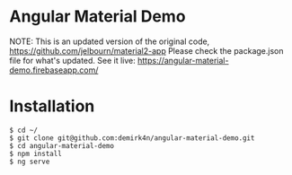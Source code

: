 Angular Material Demo
=============
NOTE: This is an updated version of the original code, https://github.com/jelbourn/material2-app
Please check the package.json file for what's updated.
See it live: https://angular-material-demo.firebaseapp.com/

# Installation

	$ cd ~/
	$ git clone git@github.com:demirk4n/angular-material-demo.git
    $ cd angular-material-demo
    $ npm install
    $ ng serve
